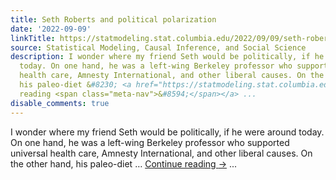 ```yaml
---
title: Seth Roberts and political polarization
date: '2022-09-09'
linkTitle: https://statmodeling.stat.columbia.edu/2022/09/09/seth-roberts-and-political-polarization/
source: Statistical Modeling, Causal Inference, and Social Science
description: I wonder where my friend Seth would be politically, if he were around
  today. On one hand, he was a left-wing Berkeley professor who supported universal
  health care, Amnesty International, and other liberal causes. On the other hand,
  his paleo-diet &#8230; <a href="https://statmodeling.stat.columbia.edu/2022/09/09/seth-roberts-and-political-polarization/">Continue
  reading <span class="meta-nav">&#8594;</span></a> ...
disable_comments: true
---
```

I wonder where my friend Seth would be politically, if he were around today. On one hand, he was a left-wing Berkeley professor who supported universal health care, Amnesty International, and other liberal causes. On the other hand, his paleo-diet &#8230; <a href="https://statmodeling.stat.columbia.edu/2022/09/09/seth-roberts-and-political-polarization/">Continue reading <span class="meta-nav">&#8594;</span></a> ...